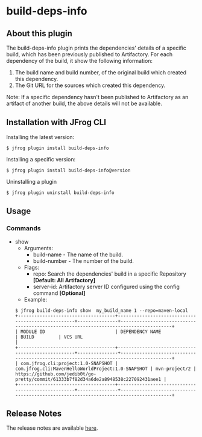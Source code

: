 # build-deps-info

## About this plugin
The build-deps-info plugin prints the dependencies' details of a specific build, which has been previously published to Artifactory. For each dependency of the build, it show the following information:

  1. The build name and build number, of the original build which created this dependency.
  2. The Git URL for the sources which created this dependency.

Note: If a specific dependency hasn't been published to Artifactory as an artifact of another build, the above details will not be available.

## Installation with JFrog CLI
Installing the latest version:

`$ jfrog plugin install build-deps-info`

Installing a specific version:

`$ jfrog plugin install build-deps-info@version`

Uninstalling a plugin

`$ jfrog plugin uninstall build-deps-info`

## Usage
### Commands
* show
    - Arguments:
        - build-name - The name of the build.
        - build-number - The number of the build.
    - Flags:
        - repo: Search the dependencies' build in a specific Repository **[Default: All Artifactory]**
        - server-id: Artifactory server ID configured using the config command **[Optional]**
    - Example:
    ```
  $ jfrog build-deps-info show  my_build_name 1 --repo=maven-local
    +------------------------------------+---------------------------------------------------+---------------+--------------------------------------------------------------------------------------+
    | MODULE ID                          | DEPENDENCY NAME                                   | BUILD         | VCS URL                                                                              |
    +------------------------------------+---------------------------------------------------+---------------+--------------------------------------------------------------------------------------+
    | com.jfrog.cli:project:1.0-SNAPSHOT | com.jfrog.cli:MavenHelloWorldProject:1.0-SNAPSHOT | mvn-project/2 | https://github.com/jedib0t/go-pretty/commit/61333b7f82d34a6de2a8948538c227092431aee1 |
    +------------------------------------+---------------------------------------------------+---------------+--------------------------------------------------------------------------------------+
  ```

## Release Notes
The release notes are available [here](RELEASE.md).

